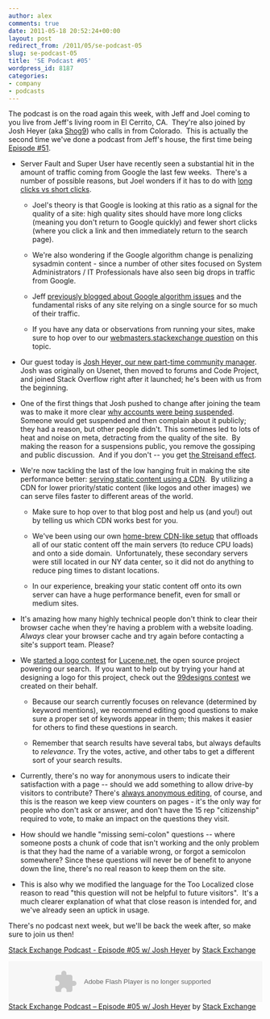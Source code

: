 ```yaml
---
author: alex
comments: true
date: 2011-05-18 20:52:24+00:00
layout: post
redirect_from: /2011/05/se-podcast-05
slug: se-podcast-05
title: 'SE Podcast #05'
wordpress_id: 8187
categories:
- company
- podcasts
---
```


The podcast is on the road again this week, with Jeff and Joel coming to you live from Jeff's living room in El Cerrito, CA.  They're also joined by Josh Heyer (aka [Shog9](http://stackoverflow.com/users/811/shog9)) who calls in from Colorado.  This is actually the second time we've done a podcast from Jeff's house, the first time being [Episode #51](http://blog.stackoverflow.com/2009/04/podcast-51/).




	
  * Server Fault and Super User have recently seen a substantial hit in the amount of traffic coming from Google the last few weeks.  There's a number of possible reasons, but Joel wonders if it has to do with [long clicks vs short clicks](http://webmasters.stackexchange.com/questions/13920/google-ranking-and-bounce-rate).

	
    * Joel's theory is that Google is looking at this ratio as a signal for the quality of a site: high quality sites should have more long clicks (meaning you don't return to Google quickly) and fewer short clicks (where you click a link and then immediately return to the search page).

	
    * We're also wondering if the Google algorithm change is penalizing sysadmin content - since a number of other sites focused on System Administrators / IT Professionals have also seen big drops in traffic from Google.

	
    * Jeff [previously blogged about Google algorithm issues](http://www.codinghorror.com/blog/2011/01/trouble-in-the-house-of-google.html) and the fundamental risks of any site relying on a single source for so much of their traffic.

	
    * If you have any data or observations from running your sites, make sure to hop over to our [webmasters.stackexchange question](http://webmasters.stackexchange.com/questions/13920/google-ranking-and-bounce-rate) on this topic.




	
  * Our guest today is [Josh Heyer, our new part-time community manager](http://blog.stackoverflow.com/2011/03/welcome-valued-associate-josh-heyer/).  Josh was originally on Usenet, then moved to forums and Code Project, and joined Stack Overflow right after it launched; he's been with us from the beginning.

	
  * One of the first things that Josh pushed to change after joining the team was to make it more clear [why accounts were being suspended](http://meta.stackoverflow.com/questions/23385/avoid-the-streisand-effect-be-clear-about-the-reason-when-suspending-an-account).  Someone would get suspended and then complain about it publicly; they had a reason, but other people didn't. This sometimes led to lots of heat and noise on meta, detracting from the quality of the site.  By making the reason for a suspensions public, you remove the gossiping and public discussion.  And if you don't -- you get [the Streisand effect](http://en.wikipedia.org/wiki/Streisand_effect).

	
  * We're now tackling the last of the low hanging fruit in making the site performance better: [serving static content using a CDN](http://blog.stackoverflow.com/2011/05/the-speed-of-light-sucks/).  By utilizing a CDN for lower priority/static content (like logos and other images) we can serve files faster to different areas of the world.

	
    * Make sure to hop over to that blog post and help us (and you!) out by telling us which CDN works best for you.

	
    * We've been using our own [home-brew CDN-like setup](http://blog.stackoverflow.com/2009/08/a-few-speed-improvements/) that offloads all of our static content off the main servers (to reduce CPU loads) and onto a side domain.  Unfortunately, these secondary servers were still located in our NY data center, so it did not do anything to reduce ping times to distant locations.

	
    * In our experience, breaking your static content off onto its own server can have a huge performance benefit, even for small or medium sites.




	
  * It's amazing how many highly technical people don't think to clear their browser cache when they're having a problem with a website loading.  _Always_ clear your browser cache and try again before contacting a site's support team. Please?

	
  * We [started a logo contest](http://blog.stackoverflow.com/2011/05/sponsoring-lucene-net-logo-design-contest/) for [Lucene.net](http://www.lucene.net), the open source project powering our search.  If you want to help out by trying your hand at designing a logo for this project, check out the [99designs contest](https://99designs.com/logo-design/contests/help-lucene-net-logo-77574) we created on their behalf.

	
    * Because our search currently focuses on relevance (determined by keyword mentions), we recommend editing good questions to make sure a proper set of keywords appear in them; this makes it easier for others to find these questions in search.

	
    * Remember that search results have several tabs, but always defaults to _relevance_. Try the votes, active, and other tabs to get a different sort of your search results.





  * Currently, there's no way for anonymous users to indicate their satisfaction with a page -- should we add something to allow drive-by visitors to contribute? There's [always anonymous editing](http://blog.stackoverflow.com/2011/02/suggested-edits-and-edit-review/), of course, and this is the reason we keep view counters on pages - it's the only way for people who don't ask or answer, and don't have the 15 rep "citizenship" required to vote, to make an impact on the questions they visit.


  * How should we handle "missing semi-colon" questions -- where someone posts a chunk of code that isn't working and the only problem is that they had the name of a variable wrong, or forgot a semicolon somewhere? Since these questions will never be of benefit to anyone down the line, there's no real reason to keep them on the site.


  * This is also why we modified the language for the Too Localized close reason to read "this question will not be helpful to future visitors".  It's a much clearer explanation of what that close reason is intended for, and we've already seen an uptick in usage.




There's no podcast next week, but we'll be back the week after, so make sure to join us then!

 [Stack Exchange Podcast - Episode #05 w/ Josh Heyer](http://soundcloud.com/stack-exchange/sta) by [Stack Exchange](http://soundcloud.com/stack-exchange)

<p><object height="81" width="100%"><param name="movie" value="http://player.soundcloud.com/player.swf?url=http%3A%2F%2Fapi.soundcloud.com%2Ftracks%2F15494022"></param><param name="allowscriptaccess" value="always"></param><embed allowscriptaccess="always" height="81" src="http://player.soundcloud.com/player.swf?url=http%3A%2F%2Fapi.soundcloud.com%2Ftracks%2F15494022" type="application/x-shockwave-flash" width="100%"></embed></object>  <span><a href="http://soundcloud.com/stack-exchange/sta">Stack Exchange Podcast &#8211; Episode #05 w/ Josh Heyer</a> by <a href="http://soundcloud.com/stack-exchange">Stack Exchange</a></span> </p>